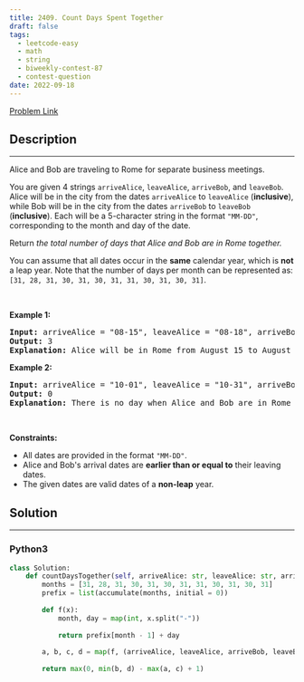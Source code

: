 ```yaml
---
title: 2409. Count Days Spent Together
draft: false
tags: 
  - leetcode-easy
  - math
  - string
  - biweekly-contest-87
  - contest-question
date: 2022-09-18
---
```


[Problem Link](https://leetcode.com/problems/count-days-spent-together/)

## Description

---
<p>Alice and Bob are traveling to Rome for separate business meetings.</p>

<p>You are given 4 strings <code>arriveAlice</code>, <code>leaveAlice</code>, <code>arriveBob</code>, and <code>leaveBob</code>. Alice will be in the city from the dates <code>arriveAlice</code> to <code>leaveAlice</code> (<strong>inclusive</strong>), while Bob will be in the city from the dates <code>arriveBob</code> to <code>leaveBob</code> (<strong>inclusive</strong>). Each will be a 5-character string in the format <code>&quot;MM-DD&quot;</code>, corresponding to the month and day of the date.</p>

<p>Return<em> the total number of days that Alice and Bob are in Rome together.</em></p>

<p>You can assume that all dates occur in the <strong>same</strong> calendar year, which is <strong>not</strong> a leap year. Note that the number of days per month can be represented as: <code>[31, 28, 31, 30, 31, 30, 31, 31, 30, 31, 30, 31]</code>.</p>

<p>&nbsp;</p>
<p><strong class="example">Example 1:</strong></p>

<pre>
<strong>Input:</strong> arriveAlice = &quot;08-15&quot;, leaveAlice = &quot;08-18&quot;, arriveBob = &quot;08-16&quot;, leaveBob = &quot;08-19&quot;
<strong>Output:</strong> 3
<strong>Explanation:</strong> Alice will be in Rome from August 15 to August 18. Bob will be in Rome from August 16 to August 19. They are both in Rome together on August 16th, 17th, and 18th, so the answer is 3.
</pre>

<p><strong class="example">Example 2:</strong></p>

<pre>
<strong>Input:</strong> arriveAlice = &quot;10-01&quot;, leaveAlice = &quot;10-31&quot;, arriveBob = &quot;11-01&quot;, leaveBob = &quot;12-31&quot;
<strong>Output:</strong> 0
<strong>Explanation:</strong> There is no day when Alice and Bob are in Rome together, so we return 0.
</pre>

<p>&nbsp;</p>
<p><strong>Constraints:</strong></p>

<ul>
	<li>All dates are provided in the format <code>&quot;MM-DD&quot;</code>.</li>
	<li>Alice and Bob&#39;s arrival dates are <strong>earlier than or equal to</strong> their leaving dates.</li>
	<li>The given dates are valid dates of a <strong>non-leap</strong> year.</li>
</ul>


## Solution

---
### Python3
``` py title='count-days-spent-together'
class Solution:
    def countDaysTogether(self, arriveAlice: str, leaveAlice: str, arriveBob: str, leaveBob: str) -> int:
        months = [31, 28, 31, 30, 31, 30, 31, 31, 30, 31, 30, 31]
        prefix = list(accumulate(months, initial = 0))
        
        def f(x):
            month, day = map(int, x.split("-"))
            
            return prefix[month - 1] + day
        
        a, b, c, d = map(f, (arriveAlice, leaveAlice, arriveBob, leaveBob))
        
        return max(0, min(b, d) - max(a, c) + 1)
```

